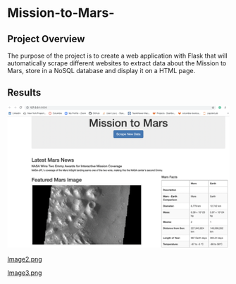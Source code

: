 # Mission-to-Mars-

## Project Overview

The purpose of the project is to create a web application with Flask that will automatically scrape different websites to extract data about the Mission to Mars, store in a NoSQL database and display it on a HTML page.

## Results 

![Image1.png](Image1.png)

[Image2.png](Image2.png)

[Image3.png](Image3.png)
